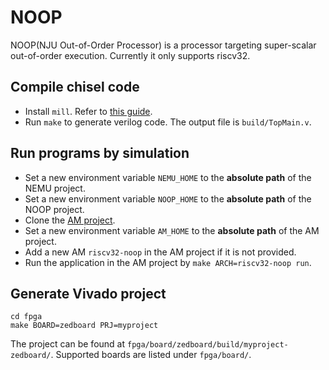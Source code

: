 # NOOP

NOOP(NJU Out-of-Order Processor) is a processor targeting super-scalar out-of-order execution.
Currently it only supports riscv32.

## Compile chisel code

* Install `mill`. Refer to [this guide][mill].
* Run `make` to generate verilog code. The output file is `build/TopMain.v`.

[mill]: lihaoyi.com/mill

## Run programs by simulation

* Set a new environment variable `NEMU_HOME` to the **absolute path** of the NEMU project.
* Set a new environment variable `NOOP_HOME` to the **absolute path** of the NOOP project.
* Clone the [AM project](https://github.com/NJU-ProjectN/nexus-am.git).
* Set a new environment variable `AM_HOME` to the **absolute path** of the AM project.
* Add a new AM `riscv32-noop` in the AM project if it is not provided.
* Run the application in the AM project by `make ARCH=riscv32-noop run`.

## Generate Vivado project

```
cd fpga
make BOARD=zedboard PRJ=myproject
```
The project can be found at `fpga/board/zedboard/build/myproject-zedboard/`.
Supported boards are listed under `fpga/board/`.
